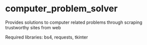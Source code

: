 # computer_problem_solver
Provides solutions to computer related problems through scraping trustworthy sites from web

Required libraries: bs4, requests, tkinter

